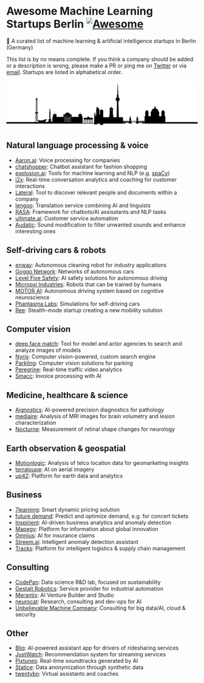 # Awesome Machine Learning Startups Berlin [![Awesome](https://awesome.re/badge-flat.svg)](https://awesome.re)

🤖 A curated list of machine learning & artificial intelligence startups in Berlin (Germany)

This list is by no means complete. If you think a company should be added or a description is wrong, please make a PR or ping me on [Twitter](https://twitter.com/jrieke) or via [email](johannes.rieke@gmail.com). Startups are listed in alphabetical order. 

![](berlin.png)


## Natural language processing & voice

- [Aaron.ai](https://aaron.ai/): Voice processing for companies
- [chatshopper](https://chatshopper.com/): Chatbot assistant for fashion shopping
- [explosion.ai](https://explosion.ai/): Tools for machine learning and NLP (e.g. [spaCy](https://explosion.ai/software#spacy))
- [i2x](https://i2x.ai/): Real-time conversation analytics and coaching for customer interactions
- [Lateral](https://lateral.io/): Tool to discover relevant people and documents within a company
- [lengoo](https://www.lengoo.com/): Translation service combining AI and linguists
- [RASA](https://rasa.com/): Framework for chatbots/AI assisstants and NLP tasks
- [ultimate.ai](https://www.ultimate.ai/): Customer service automation
- [Audatic](https://audatic.ai/): Sound modification to filter unwanted sounds and enhance interesting ones


## Self-driving cars & robots

- [enway](https://enway.ai/): Autonomous cleaning robot for industry applications
- [Goggo Network](https://www.goggo.network/): Networks of autonomous cars
- [Level Five Safety](http://level-five-safety.ai/): AI safety solutions for autonomous driving
- [Micropsi Industries](https://www.micropsi-industries.com/): Robots that can be trained by humans
- [MOTOR AI](http://www.motor-ai.com/): Autonomous driving system based on cognitive neuroscience
- [Phantasma Labs](https://phantasma.global/): Simulations for self-driving cars
- [Ree](https://ree.technology/): Stealth-mode startup creating a new mobility solution


## Computer vision

- [deep face match](https://www.deepfacematch.com/): Tool for model and actor agencies to search and analyze images of models
- [Nyris](https://nyris.io/): Computer vision-powered, custom search engine
- [Parkling](http://www.parkling.eu/): Computer vision solutions for parking
- [Peregrine](https://peregrine.ai/): Real-time traffic video analytics
- [Smacc](https://www.smacc.io/en/): Invoice processing with AI


## Medicine, healthcare & science

- [Aignostics](https://www.aignostics.com/): AI-powered precision diagnostics for pathology
- [mediaire](https://mediaire.de/en/home/): Analysis of MRI images for brain volumetry and lesion characterization
- [Nocturne](http://nocturne.one/): Measurement of retinal shape changes for neurology


## Earth observation & geospatial

- [Motionlogic](https://www.motionlogic.de/blog/de/): Analysis of telco location data for geomarketing insights
- [terraloupe](http://www.terraloupe.com/): AI on aerial imagery
- [up42](https://up42.com/): Platform for earth data and analytics


## Business

- [7learning](https://7learnings.com/): Smart dynamic pricing solution
- [future demand](https://www.future-demand.com/): Predict and optimize demand, e.g. for concert tickets
- [Inspirient](https://www.inspirient.com/): AI-driven business analytics and anomaly detection
- [Mapegy](https://www.mapegy.com/): Platform for information about global innovation
- [Omnius](https://omnius.com/): AI for insurance claims
- [Streem.ai](https://streem.ai/): Intelligent anomaly detection assistant
- [Tracks](https://www.tracksfortrucks.com/): Platform for intelligent logistics & supply chain management


## Consulting

- [CodePan](https://www.codepan.com/): Data science R&D lab, focused on sustainability
- [Gestalt Robotics](https://www.gestalt-robotics.com/): Service provider for industrial automation
- [Merantix](https://www.merantix.com/): AI Venture Builder and Studio
- [neurocat](https://www.neurocat.ai/): Research, consulting and dev-ops for AI
- [Unbelievable Machine Company](https://www.unbelievable-machine.com/): Consulting for big data/AI, cloud & security


## Other

- [Bliq](https://bliq.ai/): AI-powered assistant app for drivers of ridesharing services
- [JustWatch](https://www.justwatch.com/): Recommendation system for streaming services
- [Pixtunes](https://pixtunes.com/): Real-time soundtracks generated by AI
- [Statice](https://www.statice.ai/): Data anonymization through synthetic data
- [twentybn](https://20bn.com/): Virtual assistants and coaches
